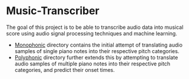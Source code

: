 # Music-Transcriber

The goal of this project is to be able to transcribe audio data into musical score using audio signal processing techniques and machine learning.
- [Monophonic](Monophonic) directory contains the initial attempt of translating audio samples of single piano notes into their respective pitch categories.
- [Polyphonic](Polyphonic) directory further extends this by attempting to translate audio samples of multiple piano notes into their respective pitch categories, and predict their onset times.
